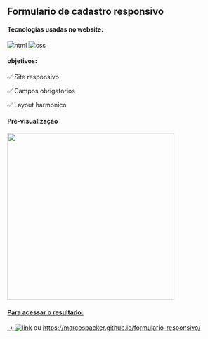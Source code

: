 ## Formulario de cadastro responsivo
#### Tecnologias usadas no website:
![html](https://img.shields.io/badge/HTML-239120?style=for-the-badge&logo=html5&logoColor=white)
![css](https://img.shields.io/badge/CSS3-1572B6?style=for-the-badge&logo=css3&logoColor=white)

#### objetivos:

✅ Site responsivo

✅ Campos obrigatorios

✅ Layout harmonico

#### Pré-visualização

<div align="left">
  <a href="https://github.com/marcospacker">
  <img height="380em" src="https://user-images.githubusercontent.com/106535353/179614181-ead7af05-110a-4794-b54d-e2033260cf97.png"/>
</div>





#### Para acessar o resultado:

→ [![link](https://img.shields.io/website-up-down-green-red/http/monip.org.svg)](https://marcospacker.github.io/formulario-responsivo/) ou https://marcospacker.github.io/formulario-responsivo/



